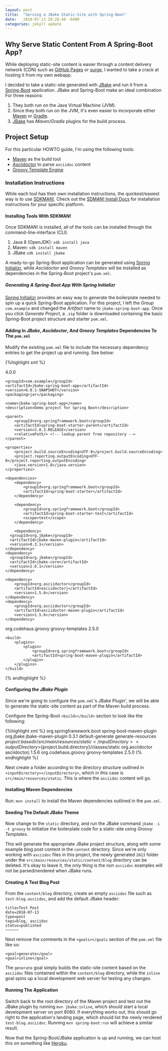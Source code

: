 ```yaml
---
layout: post
title:  "Serving a JBake Static-Site with Spring-Boot"
date:   2018-07-13 20:26:48 -0400
categories: jekyll update
---
```


## Why Serve Static Content From A Spring-Boot App?
While deploying static-site content is easier through a content delivery network (CDN) such as [GitHub Pages](https://pages.github.com/) or [surge](https://surge.sh/), I wanted to take a crack at hosting it from
my own webapp.

I decided to take a static-site generated with [JBake](https://jbake.org/) and run it from a [Spring-Boot](https://spring.io/projects/spring-boot) application. JBake and Spring-Boot make an ideal combination For
three reasons:
1.  They both run on the Java Virtual Machine (JVM).
2.  Since they both run on the JVM, it's even easier to incorporate either [Maven](https://maven.apache.org/) or [Gradle](https://gradle.org/).
3.  [JBake](https://jbake.org/docs/2.6.1/#build_tool_integration) has _Maven/Gradle_ plugins for the build process.

## Project Setup
For this particular HOWTO guide, I'm using the following tools:
* [Maven](https://maven.apache.org/) as the build tool
* [Asciidoctor](https://asciidoctor.org/) to parse ```asciidoc``` content
* [Groovy Template Engine](http://docs.groovy-lang.org/latest/html/documentation/template-engines.html)

### Installation Instructions
While each tool has their own installation instructions, the quickest/easiest way is to use [SDKMAN!](https://sdkman.io/). Check out the [SDMAN! Install Docs](https://sdkman.io/install) for installation instructions for your specific platform.

#### Installing Tools With SDKMAN!
Once SDKMAN! is installed, all of the tools can be installed through the command-line-interface (CLI).

1.  Java 8 (OpenJDK): ```sdk install java```
2.  Maven: ```sdk install maven```
3.  JBake ```sdk install jbake```

A ready-to-go Spring-Boot application can be generated using [Spring Initializr](https://start.spring.io/), while _Asciidoctor_ and _Groovy Templates_ will be installed as dependencies in the Spring-Boot project's ```pom.xml```.

##### Generating A Spring-Boot App With Spring Initializr
[Spring Initializr](https://start.spring.io/) provides an easy way to generate the boilerplate needed to spin up a quick Spring-Boot application.  For this project, I left the _Group_ ```com.example``` and changed the _Artifact_ name to ```jbake-spring-boot-app```.  Once you click _Generate Project_, a ```.zip``` folder is downloaded containing the basic Spring-Boot project structure and starter ```pom.xml```.

#### Adding In _JBake_, _Asciidoctor_, And _Groovy Templates_  Dependencies To The ```pom.xml```
Modify the existing ```pom.xml``` file to include the necessary dependency entries to get the project up and running. See below:

{%highlight xml %}
<?xml version="1.0" encoding="UTF-8"?>
<project xmlns="http://maven.apache.org/POM/4.0.0" xmlns:xsi="http://www.w3.org/2001/XMLSchema-instance"
	xsi:schemaLocation="http://maven.apache.org/POM/4.0.0 http://maven.apache.org/xsd/maven-4.0.0.xsd">
	<modelVersion>4.0.0</modelVersion>

	<groupId>com.example</groupId>
	<artifactId>jbake-spring-boot-app</artifactId>
	<version>0.0.1-SNAPSHOT</version>
	<packaging>jar</packaging>

	<name>jbake-spring-boot-app</name>
	<description>Demo project for Spring Boot</description>

	<parent>
		<groupId>org.springframework.boot</groupId>
		<artifactId>spring-boot-starter-parent</artifactId>
		<version>2.0.3.RELEASE</version>
		<relativePath/> <!-- lookup parent from repository -->
	</parent>

	<properties>
		<project.build.sourceEncoding>UTF-8</project.build.sourceEncoding>
		<project.reporting.outputEncoding>UTF-8</project.reporting.outputEncoding>
		<java.version>1.8</java.version>
	</properties>

	<dependencies>
		<dependency>
			<groupId>org.springframework.boot</groupId>
			<artifactId>spring-boot-starter</artifactId>
		</dependency>

		<dependency>
			<groupId>org.springframework.boot</groupId>
			<artifactId>spring-boot-starter-test</artifactId>
			<scope>test</scope>
		</dependency>

		<dependency>
      <groupId>org.jbake</groupId>
      <artifactId>jbake-maven-plugin</artifactId>
      <version>0.3.1</version>
    </dependency>
    <dependency>
      <groupId>org.jbake</groupId>
      <artifactId>jbake-core</artifactId>
      <version>2.6.1</version>
    </dependency>

    <dependency>
    	<groupId>org.asciidoctor</groupId>
    	<artifactId>asciidoctorj</artifactId>
    	<version>1.5.6</version>
    </dependency>
    <dependency>
    	<groupId>org.asciidoctor</groupId>
    	<artifactId>asciidoctor-maven-plugin</artifactId>
    	<version>1.5.6</version>
    </dependency>

  <dependency>
      <groupId>org.codehaus.groovy</groupId>
      <artifactId>groovy-templates</artifactId>
      <version>2.5.0</version>
    </dependency>
	</dependencies>

	<build>
		<plugins>
			<plugin>
				<groupId>org.springframework.boot</groupId>
				<artifactId>spring-boot-maven-plugin</artifactId>
			</plugin>
		</plugins>
	</build>

</project>
{% endhighlight %}

#### Configuring the _JBake Plugin_
Since we're going to configure the ```pom.xml```'s JBake Plugin', we will be able to generate the static-site content
as part of the Maven build process.

Configure the Spring-Boot ```<build></build>``` section to look like the following:

{%highlight xml %}
<build>
	<plugins>
		<plugin>
			<groupId>org.springframework.boot</groupId>
			<artifactId>spring-boot-maven-plugin</artifactId>
		</plugin>
		<plugin>
			<groupId>org.jbake</groupId>
			<artifactId>jbake-maven-plugin</artifactId>
			<version>0.3.1</version>
			<executions>
				<execution>
					<id>default-generate</id>
					<phase>generate-resources</phase>
					<goals>
					<!--<goal>generate</goal>
					<goal>inline</goal> -->
					</goals>
				</execution>
			</executions>
			<configuration>
				<inputDirectory>${project.basedir}/src/main/resources/static</inputDirectory>
				<outputDirectory>${project.build.directory}/classes/static</outputDirectory>
			</configuration>
			<dependencies>
				<dependency>
					<groupId>org.asciidoctor</groupId>
					<artifactId>asciidoctorj</artifactId>
					<version>1.5.6</version>
				</dependency>
				<dependency>
						<groupId>org.codehaus.groovy</groupId>
						<artifactId>groovy-templates</artifactId>
						<version>2.5.0</version>
					</dependency>
			</dependencies>
		</plugin>
	</plugins>
</build>
{% endhighlight %}

Next create a folder according to the directory structure outlined in `<inputDirectory></inputDirectory>`, which in this case is `src/main/resources/static`. This is where the `asciidoc` content will go.

#### Installing Maven Dependencies
Run: `mvn install` to install the Maven dependencies outlined in the `pom.xml`.

#### Seeding The Default JBake Theme
Now change to the `static` directory, and run the JBake command
`jbake -i -t groovy` to initialize the boilerplate code for a static-site using _Groovy Templates_.

This will generate the appropriate JBake project structure, along with some example blog post content in the `content` directory. Since we're only working with `asciidoc` files in this project, the newly generated `2013` folder under the `src/main/resources/static/content/blog` directory can be deleted.  It's okay to leave it, the only thing is the non `asciidoc` examples will not be parsed/rendered when JBake runs.

#### Creating A Test Blog Post
From the `content/blog` directory, create an empty `asciidoc` file such as `test-blog.asciidoc`, and add the default JBake header:

```
title=Test Post
date=2018-07-13
type=post
tags=blog, asciidoc
status=published
~~~~~~
```

Next remove the comments in  the `<goals></goals` section of the `pom.xml` file like so:

```
<goal>generate</goal>
<goal>inline</goal>
```

The `generate` goal simply builds the static-site content based on the `asciidoc` files contained within the `content/blog` directory, while the `inline` goal spins up a local development web server for testing any changes.

#### Running The Application

Switch back to the root directory of the Maven project and test out the JBake plugin by running `mvn jbake:inline`, which should start a local development server on port 8080. If everything works out, this should go right to the application's landing page, which should list the newly rendered `test-blog.asciidoc`.  Running `mvn spring-boot:run` will achieve a similar result.

Now that the Spring-Boot/JBake application is up and running, we can host this on something like [Heroku](https://heroku.com).  
